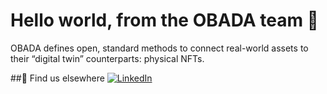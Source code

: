# Hello world, from the OBADA team 👋

OBADA defines open, standard methods to connect real-world assets to their “digital twin” counterparts: physical NFTs.

##🙋 Find us elsewhere
[![LinkedIn](https://img.shields.io/badge/LinkedIn-0077B5?style=for-the-badge&logo=linkedin&logoColor=white)](https://www.linkedin.com/company/obada/)

